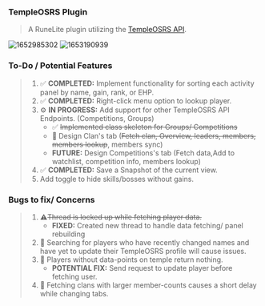 ### TempleOSRS Plugin

> A RuneLite plugin utilizing the [TempleOSRS API](https://templeosrs.com/api_doc.php). <br>

![1652985302](https://user-images.githubusercontent.com/60162255/169375155-3bf2767d-865a-4c9e-8e8f-52ff9c2e109b.png)
![1653190939](https://user-images.githubusercontent.com/60162255/169677657-ede1ef70-2dc8-4ab9-a1aa-23fa3e02b29c.png)

### To-Do / Potential Features

> 1. ✅ **COMPLETED:** Implement functionality for sorting each activity panel by name, gain, rank, or EHP.
> 2. ✅ **COMPLETED:** Right-click menu option to lookup player.
> 3. ⚙️ **IN PROGRESS:** Add support for other TempleOSRS API Endpoints. (Competitions, Groups)
>     * ✅ ~~Implemented class skeleton for Groups/ Competitions~~
>     * 🔧 Design Clan's tab (~~Fetch clan, Overview, leaders, members, members lookup~~, members sync)
>     * **FUTURE:** Design Competitions's tab (Fetch data,Add to watchlist, competition info, members lookup)
> 4. ✅ **COMPLETED:** Save a Snapshot of the current view.
> 5. Add toggle to hide skills/bosses without gains.

### Bugs to fix/ Concerns

> 1. ⚠️~~Thread is locked up while fetching player data.~~
>    * **FIXED:** Created new thread to handle data fetching/ panel rebuilding
> 2. 📓 Searching for players who have recently changed names and have yet to update their TempleOSRS profile will cause issues.
> 3. 📓 Players without data-points on temple return nothing.
>    * **POTENTIAL FIX:** Send request to update player before fetching user.
> 4. 📓 Fetching clans with larger member-counts causes a short delay while changing tabs.
